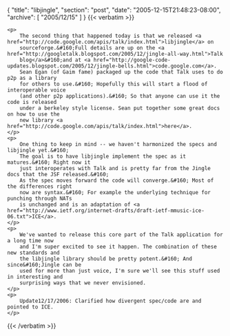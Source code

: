 {
  "title": "libjingle",
  "section": "post",
  "date": "2005-12-15T21:48:23-08:00",
  "archive": [
    "2005/12/15"
  ]
}
{{< verbatim >}}

    <p>
        The second thing that happened today is that we released <a href="http://code.google.com/apis/talk/index.html">libjingle</a> on
        sourceforge.&#160;Full details are up on the <a href="http://googletalk.blogspot.com/2005/12/jingle-all-way.html">Talk
        blog</a>&#160;and at <a href="http://google-code-updates.blogspot.com/2005/12/jingle-bells.html">code.google.com</a>.
        Sean Egan (of Gaim fame) packaged up the code that Talk uses to do p2p as a library
        for others to use.&#160; Hopefully this will start a flood of interoperable voice
        (and other p2p applications).&#160; So that anyone can use it the code is released
        under a berkeley style license. Sean put together some great docs on how to use the
        new library <a href="http://code.google.com/apis/talk/index.html">here</a>.
    </p>
    <p>
        One thing to keep in mind -- we haven't harmonized the specs and libjingle yet.&#160;
        The goal is to have libjingle implement the spec as it matures.&#160; Right now it
        just interoperates with Talk and is pretty far from the Jingle docs that the JSF released.&#160;
        As the spec moves forward the code will converge.&#160; Most of the differences right
        now are syntax.&#160; For example the underlying technique for punching through NATs
        is unchanged and is an adaptation of <a href="http://www.ietf.org/internet-drafts/draft-ietf-mmusic-ice-06.txt">ICE</a>.
    </p>
    <p>
        We've wanted to release this core part of the Talk application for a long time now
        and I'm super excited to see it happen. The combination of these new standards and
        the libjingle library should be pretty potent.&#160; And since&#160;Jingle can be
        used for more than just voice, I'm sure we'll see this stuff used in interesting and
        surprising ways that we never envisioned.
    </p>
    <p>
        Update12/17/2006: Clarified how divergent spec/code are and pointed to ICE.
    </p>

{{< /verbatim >}}

